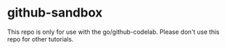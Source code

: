 # github-sandbox

This repo is only for use with the go/github-codelab. Please don't use this repo for other tutorials. 
